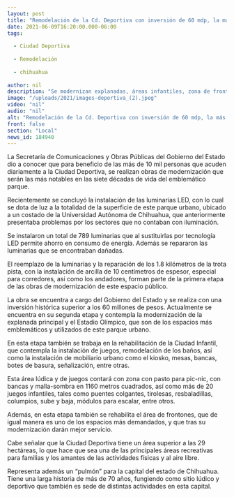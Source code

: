 ```yaml
---
layout: post
title: "Remodelación de la Cd. Deportiva con inversión de 60 mdp, la más importante en décadas"
date: 2021-06-09T16:20:00.000-06:00
tags:
  
  - Ciudad Deportiva
  
  - Remodelación
  
  - chihuahua
  
author: nil
description: "Se modernizan explanadas, áreas infantiles, zona de frontones, se repara la arcilla en los 1.8 kilómetros de pista de trotar y se sustituyen 789 luminarias por LED, entre otros trabajos, informó Obras Públicas"
image: "/uploads/2021/images-deportiva_(2).jpeg"
video: "nil"
audio: "nil"
alt: "Remodelación de la Cd. Deportiva con inversión de 60 mdp, la más importante en décadas"
front: false
section: "Local"
news_id: 184940
---
```


La Secretaría de Comunicaciones y Obras Públicas del Gobierno del Estado dio a conocer que para beneficio de las más de 10 mil personas que acuden diariamente a la Ciudad Deportiva, se realizan obras de modernización que serán las más notables en las siete décadas de vida del emblemático parque.

 

Recientemente se concluyó la instalación de las luminarias LED, con lo cual se dota de luz a la totalidad de la superficie de este parque urbano, ubicado a un costado de la Universidad Autónoma de Chihuahua, que anteriormente presentaba problemas por los sectores que no contaban con iluminación.

 

Se instalaron un total de 789 luminarias que al sustituirlas por tecnología LED permite ahorro en consumo de energía. Además se repararon las luminarias que se encontraban dañadas.

 

El reemplazo de la luminarias y la reparación de los 1.8 kilómetros de la trota pista, con la instalación de arcilla de 10 centímetros de espesor, especial para corredores, así como los andadores, forman parte de la primera etapa de las obras de modernización de este espacio público.

 

La obra se encuentra a cargo del Gobierno del Estado y se realiza con una inversión histórica superior a los 60 millones de pesos. Actualmente se encuentra en su segunda etapa y contempla la modernización de la explanada principal y el Estadio Olímpico, que son de los espacios más emblemáticos y utilizados de este parque urbano.

 

En esta etapa también se trabaja en la rehabilitación de la Ciudad Infantil, que contempla la instalación de juegos, remodelación de los baños, así como la instalación de mobiliario urbano como el kiosko, mesas, bancas, botes de basura, señalización, entre otras.

 

Esta área lúdica y de juegos contará con zona con pasto para pic-nic, con bancas y malla-sombra en 1160 metros cuadrados, así como más de 20 juegos infantiles, tales como puentes colgantes, tirolesas, resbaladillas, columpios, sube y baja, módulos para escalar, entre otros.

 

Además, en esta etapa también se rehabilita el área de frontones, que de igual manera es uno de los espacios más demandados, y que tras su modernización darán mejor servicio.

 

Cabe señalar que la Ciudad Deportiva tiene un área superior a las 29 hectáreas, lo que hace que sea una de las principales áreas recreativas para familias y los amantes de las actividades físicas y al aire libre.

 

Representa además un “pulmón” para la capital del estado de Chihuahua. Tiene una larga historia de más de 70 años, fungiendo como sitio lúdico y deportivo que también es sede de distintas actividades en esta capital.